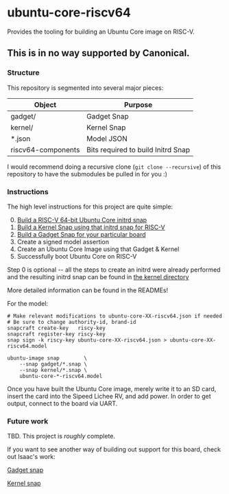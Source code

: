 # ubuntu-core-riscv64

Provides the tooling for building an Ubuntu Core image on RISC-V.


## This is in no way supported by Canonical.


### Structure

This repository is segmented into several major pieces:

| Object             | Purpose                            |
|--------------------|------------------------------------|
| gadget/            | Gadget Snap                        |
| kernel/            | Kernel Snap                        |
| \*.json            | Model JSON                         |
| riscv64-components | Bits required to build Initrd Snap |

I would recommend doing a recursive clone (`git clone --recursive`) of this
repository to have the submodules be pulled in for you :)


### Instructions

The high level instructions for this project are quite simple:

0) [Build a RISC-V 64-bit Ubuntu Core initrd snap](riscv64-components/README.md)
1) [Build a Kernel Snap using that initrd snap for RISC-V](kernel/README.md)
2) [Build a Gadget Snap for your particular board](gadget/README.md)
3) Create a signed model assertion
4) Create an Ubuntu Core Image using that Gadget & Kernel
5) Successfully boot Ubuntu Core on RISC-V

Step 0 is optional -- all the steps to create an initrd were already performed
and the resulting initrd snap can be found in [the kernel directory](kernel/sources)

More detailed information can be found in the READMEs!

For the model:

```
# Make relevant modifications to ubuntu-core-XX-riscv64.json if needed
# Be sure to change authority-id, brand-id
snapcraft create-key   riscy-key
snapcraft register-key riscy-key
snap sign -k riscy-key ubuntu-core-XX-riscv64.json > ubuntu-core-XX-riscv64.model

ubuntu-image snap        \
    --snap gadget/*.snap \
    --snap kernel/*.snap \
    ubuntu-core-*-riscv64.model
```

Once you have built the Ubuntu Core image, merely write it to an SD card, insert
the card into the Sipeed Lichee RV, and add power. In order to get output,
connect to the board via UART. 


### Future work

TBD. This project is *roughly* complete.

If you want to see another way of building out support for this board, check out
Isaac's work:

[Gadget snap](https://github.com/IsaacJT/sipeed-lichee-rv-gadget-snap/tree/22)

[Kernel snap](https://github.com/IsaacJT/sipeed-lichee-rv-kernel-snap/tree/22)

